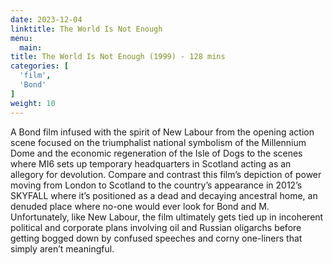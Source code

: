 ```yaml
---
date: 2023-12-04
linktitle: The World Is Not Enough
menu:
  main:
title: The World Is Not Enough (1999) - 128 mins
categories: [
  'film',
  'Bond'
]
weight: 10
---
```


A Bond film infused with the spirit of New Labour from the opening action scene focused on the triumphalist national symbolism of the Millennium Dome and the economic regeneration of the Isle of Dogs to the scenes where MI6 sets up temporary headquarters in Scotland acting as an allegory for devolution. Compare and contrast this film’s depiction of power moving from London to Scotland to the country’s appearance in 2012’s SKYFALL where it’s positioned as a dead and decaying ancestral home, an denuded place where no-one would ever look for Bond and M. Unfortunately, like New Labour, the film ultimately gets tied up in incoherent political and corporate plans involving oil and Russian oligarchs before getting bogged down by confused speeches and corny one-liners that simply aren’t meaningful. 
